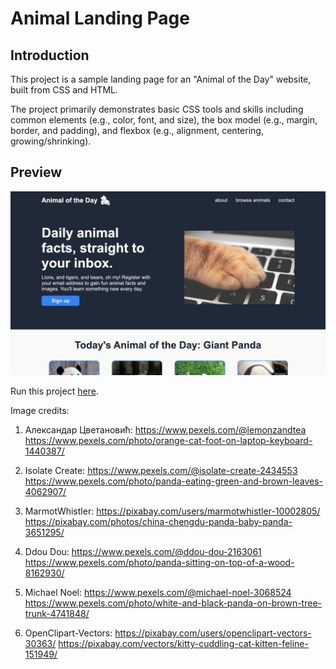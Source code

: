 # Animal Landing Page

## Introduction

This project is a sample landing page for an "Animal of the Day" website, built from CSS and HTML.

The project primarily demonstrates basic CSS tools and skills including common elements (e.g., color, font, and size), the box model (e.g., margin, border, and padding), and flexbox (e.g., alignment, centering, growing/shrinking).

## Preview

![Animal landing page preview](./images/preview.png)

Run this project [here](https://xsherryhe.github.io/animal-landing-page/).

Image credits:

1) Александар Цветановић: https://www.pexels.com/@lemonzandtea
https://www.pexels.com/photo/orange-cat-foot-on-laptop-keyboard-1440387/

2) Isolate Create: https://www.pexels.com/@isolate-create-2434553
https://www.pexels.com/photo/panda-eating-green-and-brown-leaves-4062907/

3) MarmotWhistler: https://pixabay.com/users/marmotwhistler-10002805/
https://pixabay.com/photos/china-chengdu-panda-baby-panda-3651295/

4) Ddou Dou: https://www.pexels.com/@ddou-dou-2163061
https://www.pexels.com/photo/panda-sitting-on-top-of-a-wood-8162930/

5) Michael Noel: https://www.pexels.com/@michael-noel-3068524
https://www.pexels.com/photo/white-and-black-panda-on-brown-tree-trunk-4741848/

6) OpenClipart-Vectors: https://pixabay.com/users/openclipart-vectors-30363/
https://pixabay.com/vectors/kitty-cuddling-cat-kitten-feline-151949/
